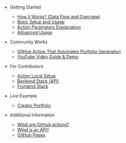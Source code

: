 - Getting Started

	- [How it Works? (Data Flow and Overview)](./pages/How-it-Works)
	- [Basic Setup and Usage](./pages/Basic-Setup-Usage.md)
	- [Action Parameters Explaination](./pages/Git-Actions-Parameters)
	- [Advanced Usage](./pages/Advanced-Usage.md)


- Community Works

	- [GitHub Action That Automates Portfolio Generation](https://towardsdatascience.com/github-action-that-automates-portfolio-generation-bc15835862dc)
	- [YouTube Video Guide & Demo](https://youtu.be/uIQhIdErYSk)

- For Contributors

	- [Action Local Setup](./pages/Setting-Up-Locally)
	- [Backend Stack (API)](./pages/Python-Backend)
	- [Frontend Stack](./pages/Frontend)

- Live Example

	- [Creator Portfolio](https://kaustubhgupta.github.io/)

- Additional Information

	- [What are GitHub actions?](https://medium.com/better-programming/github-actions-the-what-why-and-how-3868d5a86292)
	- [What is an API?](https://www.freecodecamp.org/news/what-is-an-api-in-english-please-b880a3214a82/)
	- [GitHub Pages](https://towardsdatascience.com/how-to-create-a-free-github-pages-website-53743d7524e1)